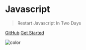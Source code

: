 <!-- ![logo](_media/icon.svg) -->

# Javascript

> Restart Javascript In Two Days


[GitHub](https://github.com/biuxbiu)
[Get Started](/base/#javascript)

![color](#fff)

